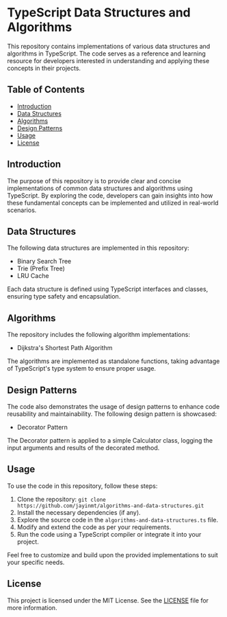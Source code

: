 # TypeScript Data Structures and Algorithms

This repository contains implementations of various data structures and algorithms in TypeScript. The code serves as a reference and learning resource for developers interested in understanding and applying these concepts in their projects.

## Table of Contents

- [Introduction](#introduction)
- [Data Structures](#data-structures)
- [Algorithms](#algorithms)
- [Design Patterns](#design-patterns)
- [Usage](#usage)
- [License](#license)

## Introduction

The purpose of this repository is to provide clear and concise implementations of common data structures and algorithms using TypeScript. By exploring the code, developers can gain insights into how these fundamental concepts can be implemented and utilized in real-world scenarios.

## Data Structures

The following data structures are implemented in this repository:

- Binary Search Tree
- Trie (Prefix Tree)
- LRU Cache

Each data structure is defined using TypeScript interfaces and classes, ensuring type safety and encapsulation.

## Algorithms

The repository includes the following algorithm implementations:

- Dijkstra's Shortest Path Algorithm

The algorithms are implemented as standalone functions, taking advantage of TypeScript's type system to ensure proper usage.

## Design Patterns

The code also demonstrates the usage of design patterns to enhance code reusability and maintainability. The following design pattern is showcased:

- Decorator Pattern

The Decorator pattern is applied to a simple Calculator class, logging the input arguments and results of the decorated method.

## Usage

To use the code in this repository, follow these steps:

1. Clone the repository: `git clone https://github.com/jayinmt/algorithms-and-data-structures.git`
2. Install the necessary dependencies (if any).
3. Explore the source code in the `algorithms-and-data-structures.ts` file.
4. Modify and extend the code as per your requirements.
5. Run the code using a TypeScript compiler or integrate it into your project.

Feel free to customize and build upon the provided implementations to suit your specific needs.

## License

This project is licensed under the MIT License. See the [LICENSE](LICENSE) file for more information.
